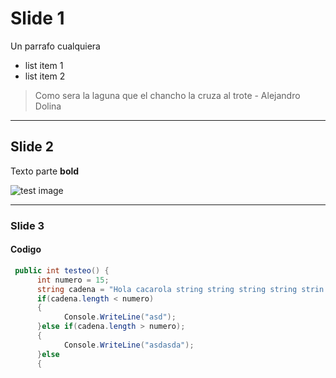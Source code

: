 # Slide 1

Un parrafo cualquiera

* list item 1
* list item 2


> Como sera la laguna que el chancho la cruza al trote - Alejandro Dolina

---

## Slide 2

Texto parte **bold**

![test image](https://fastly.picsum.photos/id/977/200/300.jpg?hmac=YYtcm39X8v9y0KYAb_9s-ufIz_R0Kgbt_EP0F8-jkFU)

---

### Slide 3

#### Codigo

```csharp
 public int testeo() {
      int numero = 15;
      string cadena = "Hola cacarola string string string string strin stringstring string string";
      if(cadena.length < numero) 
      {
            Console.WriteLine("asd");
      }else if(cadena.length > numero); 
      {
            Console.WriteLine("asdasda");
      }else 
      {